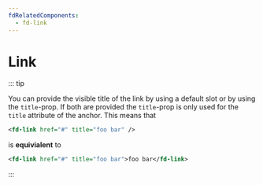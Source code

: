 ```yaml
---
fdRelatedComponents:
  - fd-link
---
```


# Link

::: tip

You can provide the visible title of the link by using a default slot or by using the `title`-prop.
If both are provided the `title`-prop is only used for the `title` attribute of the anchor. This means that

```xml
<fd-link href="#" title="foo bar" />
```

is **equivialent** to

```xml
<fd-link href="#" title="foo bar">foo bar</fd-link>
```

:::

<d-example name="default">
</d-example>
